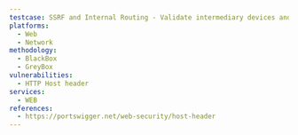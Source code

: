 ```yaml
---
testcase: SSRF and Internal Routing - Validate intermediary devices and proxies don’t forward hostile Host header values to back-end services. Web (HTTP/HTTPS) service
platforms: 
  - Web
  - Network
methodology: 
  - BlackBox
  - GreyBox
vulnerabilities:
  - HTTP Host header
services:
  - WEB
references:
  - https://portswigger.net/web-security/host-header
---
```

